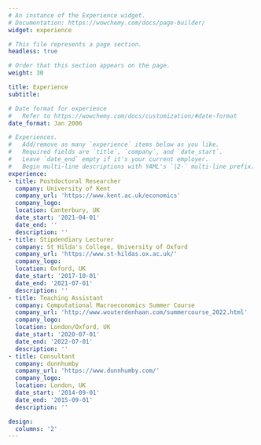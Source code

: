```yaml
---
# An instance of the Experience widget.
# Documentation: https://wowchemy.com/docs/page-builder/
widget: experience

# This file represents a page section.
headless: true

# Order that this section appears on the page.
weight: 30

title: Experience
subtitle:

# Date format for experience
#   Refer to https://wowchemy.com/docs/customization/#date-format
date_format: Jan 2006

# Experiences.
#   Add/remove as many `experience` items below as you like.
#   Required fields are `title`, `company`, and `date_start`.
#   Leave `date_end` empty if it's your current employer.
#   Begin multi-line descriptions with YAML's `|2-` multi-line prefix.
experience:
- title: Postdoctoral Researcher
  company: University of Kent
  company_url: 'https://www.kent.ac.uk/economics'
  company_logo: 
  location: Canterbury, UK
  date_start: '2021-04-01'
  date_end: ''
  description: ''
- title: Stipdendiary Lecturer
  company: St Hilda's College, University of Oxford
  company_url: 'https://www.st-hildas.ox.ac.uk/'
  company_logo: 
  location: Oxford, UK
  date_start: '2017-10-01'
  date_end: '2021-07-01'
  description: ''
- title: Teaching Assistant
  company: Computational Macroeconomics Summer Course
  company_url: 'http://www.wouterdenhaan.com/summercourse_2022.html'
  company_logo: 
  location: London/Oxford, UK
  date_start: '2020-07-01'
  date_end: '2022-07-01'
  description: ''
- title: Consultant
  company: dunnhumby
  company_url: 'https://www.dunnhumby.com/'
  company_logo: 
  location: London, UK
  date_start: '2014-09-01'
  date_end: '2015-09-01'
  description: ''

design:
  columns: '2'
---
```

